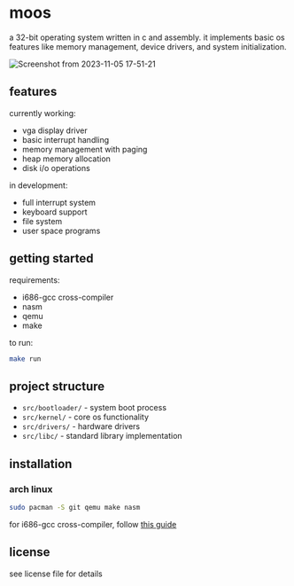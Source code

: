 # moos

a 32-bit operating system written in c and assembly. it implements basic os features like memory management, device drivers, and system initialization.

![Screenshot from 2023-11-05 17-51-21](https://github.com/ulastanersoyak/moOS/assets/92662728/c7377806-eaa6-427b-b570-86b314c03937)

## features

currently working:
- vga display driver
- basic interrupt handling
- memory management with paging
- heap memory allocation
- disk i/o operations

in development:
- full interrupt system
- keyboard support
- file system
- user space programs

## getting started

requirements:
- i686-gcc cross-compiler
- nasm
- qemu
- make

to run:
```bash
make run
```

## project structure
- `src/bootloader/` - system boot process
- `src/kernel/` - core os functionality
- `src/drivers/` - hardware drivers
- `src/libc/` - standard library implementation

## installation

### arch linux
```bash
sudo pacman -S git qemu make nasm
```

for i686-gcc cross-compiler, follow [this guide](https://wiki.osdev.org/GCC_Cross-Compiler)

## license
see license file for details
